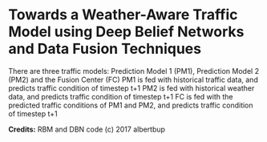 # Towards a Weather-Aware Traffic Model using Deep Belief Networks and Data Fusion Techniques

There are three traffic models: Prediction Model 1 (PM1), Prediction Model 2 (PM2) and the Fusion Center (FC)
PM1 is fed with historical traffic data, and predicts traffic condition of timestep t+1
PM2 is fed with historical weather data, and predicts traffic condition of timestep t+1
FC is fed with the predicted traffic conditions of PM1 and PM2, and predicts traffic condition of timestep t+1

<b>Credits:</b>
RBM and DBN code (c) 2017 albertbup
